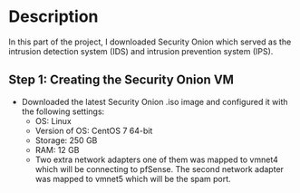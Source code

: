 # Description
In this part of the project, I downloaded Security Onion which served as the intrusion detection system (IDS) and intrusion prevention system (IPS).

## Step 1: Creating the Security Onion VM

- Downloaded the latest Security Onion .iso image and configured it with the following settings:
    - OS: Linux
    - Version of OS: CentOS 7 64-bit
    - Storage: 250 GB
    - RAM: 12 GB
    - Two extra network adapters one of them was mapped to vmnet4 which will be connecting to pfSense. The second network adapter was mapped to vmnet5 which will be the spam port.

